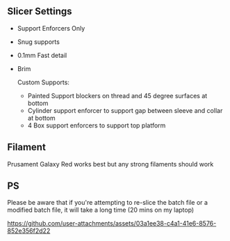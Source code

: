 ## Slicer Settings
* Support Enforcers Only
* Snug supports
* 0.1mm Fast detail
* Brim

  Custom Supports:
  * Painted Support blockers on thread and 45 degree surfaces at bottom
  * Cylinder support enforcer to support gap between sleeve and collar at bottom
  * 4 Box support enforcers to support top platform
 
## Filament
Prusament Galaxy Red works best but any strong filaments should work

## PS
Please be aware that if you're attempting to re-slice the batch file or a modified batch file, it will take a long time (20 mins on my laptop)


https://github.com/user-attachments/assets/03a1ee38-c4a1-41e6-8576-852e356f2d22


